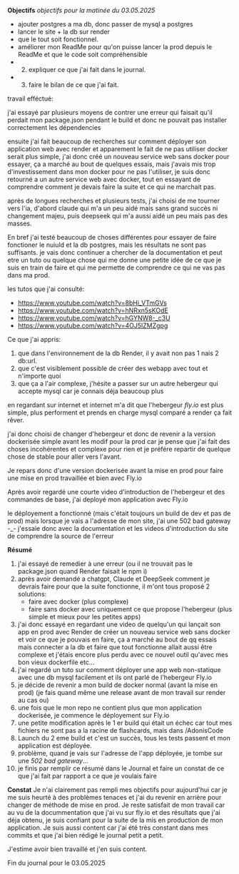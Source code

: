 **Objectifs**
*objectifs pour la matinée du 03.05.2025*

- ajouter postgres a ma db, donc passer de mysql a postgres
- lancer le site + la db sur render 
- que le tout soit fonctionnel.
- améliorer mon ReadMe pour qu'on puisse lancer la prod depuis le ReadMe et que le code soit compréhensible
- 2) expliquer ce que j'ai fait dans le journal.
- 3) faire le bilan de ce que j'ai fait.


travail efféctué:

j'ai essayé par plusieurs moyens de contrer une erreur qui faisait qu'il perdait mon package.json pendant le build et donc ne pouvait pas installer correctement les dépendencies

ensuite j'ai fait beaucoup de recherches sur comment déployer son application web avec render et apparement le fait de ne pas utiliser docker serait plus simple, j'ai donc
créé un nouveau service web sans docker pour essayer, ça a marché au bout de quelques essais, mais j'avais mis trop d'investissement dans mon docker pour ne pas l'utiliser,
je suis donc retourné a un autre service web avec docker, tout en essayant de comprendre comment je devais faire la suite et ce qui ne marchait pas.

après de longues recherches et plusieurs tests, j'ai choisi de me tourner vers l'ia, d'abord claude qui m'a un peu aidé mais sans grand succès ni changement majeu,
puis deepseek qui m'a aussi aidé un peu mais pas des masses.

En bref j'ai testé beaucoup de choses différentes pour essayer de faire fonctioner le nuiuld et la db postgres, mais les résultats ne sont pas suffisants.
je vais donc continuer a chercher de la documentation et peut etre un tuto ou quelque chose qui me donne une petite idée de ce que  je suis en train de faire et qui me permette de comprendre ce qui ne vas pas dans ma prod.

les tutos que j'ai consulté:
- https://www.youtube.com/watch?v=8bHi_VTmGVs
- https://www.youtube.com/watch?v=hNRxn5sKOdE
- https://www.youtube.com/watch?v=hGYNW8-_c3U
- https://www.youtube.com/watch?v=4OJ5lZMZgpg

Ce que j'ai appris:
1) que dans l'environnement de la db Render, il y avait non pas 1 nais 2 db:url.
2) que c'est visiblement possible de créer des webapp avec tout et n'importe quoi
3) que ça a l'air complexe, j'hésite a passer sur un autre hebergeur qui accepte mysql car je connais déja beaucoup plus


en regardant sur internet et internet m'a dit que l'hebergeur _*fly.io*_ est plus simple, plus performent et prends en charge mysql comparé a render ça fait rêver.


j'ai donc choisi de changer d'hebergeur et donc de revenir a la version dockerisée simple avant les modif pour la prod car je pense que j'ai fait des choses incohérentes 
et complexe pour rien et je préfére repartir de quelque chose de stable pour aller vers l'avant.

Je repars donc d'une version dockerisée avant la mise en prod pour faire une mise en prod travaillée et bien avec Fly.io

Après avoir regardé une courte video d'introduction de l'hebergeur et des commandes de base, j'ai deployé mon application avec Fly.io

le déployement a fonctionné (mais c'était toujours un build de dev et pas de prod) mais lorsque je vais a l'adresse de mon site, j'ai une 502 bad gateway -_-
j'essaie donc avec la documentation et les videos d'introduction du site de comprendre la source de l'erreur



__Résumé__
1) j'ai essayé de remedier à une erreur (ou il ne trouvait pas le package.json quand Render faisait le npm i)
2) après avoir demandé a chatgpt, Claude et DeepSeek comment je devrais faire pour que la suite fonctionne, il m'ont tous proposé 2 solutions: 
    - faire avec docker (plus complexe)
    - faire sans docker avec uniquement ce que propose l'hebergeur (plus simple et mieux pour les petites apps)
3) j'ai donc essayé en regardant une video de quelqu'un qui lançait son app en prod avec Render de créer un nouveau service web sans docker et voir ce que je pouvais en faire,
ça a marché au bout de qq essais mais connecter a la db et faire que tout fonctionne allait aussi être complexe et j'étais encore plus perdu avec ce nouvel outil qu'avec mes bon vieux dockerfile etc...
4) j'ai regardé un tuto sur comment déployer une app web non-statique avec une db mysql facilement et ils ont parlé de l'hebergeur Fly.io
5) je décide de revenir a mon build de docker normal (avant la mise en prod) (je fais quand même une release avant de mon travail sur render au cas ou)
6) une fois que le mon repo ne contient plus que mon application dockerisée, je commence le déployement sur Fly.io
7) une petite modification après le 1 er build qui était un échec car tout mes fichiers ne sont pas a la racine de flashcards, mais dans /AdonisCode
8) Launch du 2 eme build et c'est un succès, tous les tests passent et mon application est déployée.
9) problème, quand je vais sur l'adresse de l'app déployée, je tombe sur une *502 bad gateway*... 
10) je finis par remplir ce résumé dans le Journal et faire un constat de ce que j'ai fait par rapport a ce que je voulais faire

__Constat__ 
Je n'ai clairement pas rempli mes objectifs pour aujourd'hui car je me suis heurté à des problèmes tenaces et j'ai du revenir en arrière pour changer de méthode de mise en prod.
Je reste satisfait de mon travail car au vu de la docummentation que j'ai vu sur fly.io et des résultats que j'ai déja obtenu, je suis confiant pour la suite de la mis en production de mon application.
Je suis aussi content car j'ai été très constant dans mes commits et que j'ai bien rédigé le journal petit a petit.

J'estime avoir bien travaillé et j'en suis content.

Fin du journal pour le 03.05.2025